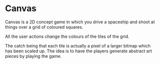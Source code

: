 # Canvas

Canvas is a 2D concept game in which you drive a spaceship and shoot at things over a grid of coloured squares.

All the user actions change the colours of the tiles of the grid.

The catch being that each tile is actually a pixel of a larger bitmap which has been scaled up.
The idea is to have the players generate abstract art pieces by playing the game.
